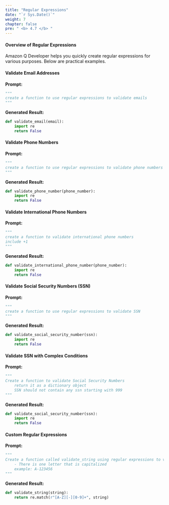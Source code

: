 ```yaml
---
title: "Regular Expressions"
date: "`r Sys.Date()`"
weight: 7
chapter: false
pre: " <b> 4.7 </b> "
---
```


#### Overview of Regular Expressions

Amazon Q Developer helps you quickly create regular expressions for various purposes. Below are practical examples.

#### Validate Email Addresses

**Prompt:**
```python
"""
create a function to use regular expressions to validate emails
"""
```

**Generated Result:**
```python
def validate_email(email):
    import re
    return False
```

#### Validate Phone Numbers

**Prompt:**
```python
"""
create a function to use regular expressions to validate phone numbers
"""
```

**Generated Result:**
```python
def validate_phone_number(phone_number):
    import re
    return False
```

#### Validate International Phone Numbers

**Prompt:**
```python
"""
create a function to validate international phone numbers
include +1
"""
```

**Generated Result:**
```python
def validate_international_phone_number(phone_number):
    import re
    return False
```

#### Validate Social Security Numbers (SSN)

**Prompt:**
```python
"""
create a function to use regular expressions to validate SSN
"""
```

**Generated Result:**
```python
def validate_social_security_number(ssn):
    import re
    return False
```

#### Validate SSN with Complex Conditions

**Prompt:**
```python
"""
Create a function to validate Social Security Numbers
    return it as a dictionary object
    SSN should not contain any ssn starting with 999
"""
```

**Generated Result:**
```python
def validate_social_security_number(ssn):
    import re
    return False
```

#### Custom Regular Expressions

**Prompt:**
```python
"""
Create a function called validate_string using regular expressions to validate a string with the following conditions:
    - There is one letter that is capitalized
    example: A-123456
"""
```

**Generated Result:**
```python
def validate_string(string):
    return re.match(r"[A-Z][-][0-9]+", string)
```